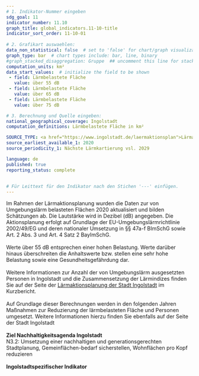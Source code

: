 ```yaml
---
# 1. Indikator-Nummer eingeben 
sdg_goal: 11 
indicator_number: 11.10
graph_title: global_indicators.11-10-title
indicator_sort_order: 11-10-01
 
# 2. Grafikart auswaehlen: 
data_non_statistical: false  # set to 'false' for chart/graph visualization 
graph_type: bar  # chart types include: bar, line, binary 
#graph_stacked_disaggregation: Gruppe  ## uncomment this line for stacked bars. eplace 'Geschlecht' with the field of aggregation. 
computation_units: km² 
data_start_values:  # initialize the field to be shown
 - field: Lärmbelastete Fläche 
   value: über 55 dB 
 - field: Lärmbelastete Fläche 
   value: über 65 dB
 - field: Lärmbelastete Fläche 
   value: über 75 dB

# 3. Berechnung und Quelle eingeben: 
national_geographical_coverage: Ingolstadt 
computation_definitions: Lärmbelastete Fläche in km²

SOURCE_TYPE: <a href="https://www.ingolstadt.de/laermaktionsplan">Lärmaktionsplan der Stadt Ingolstadt</a>  # data source  
source_earliest_available_1: 2020
source_periodicity_1: Nächste Lärmkartierung vsl. 2029

language: de   
published: true 
reporting_status: complete
 
 
# Für Leittext für den Indikator nach den Stichen '---' einfügen. 
---
```

Im Rahmen der Lärmaktionsplanung wurden die Daten zur von Umgebungslärm belasteten Flächen 2020 aktualisiert und bilden Schätzungen ab. Die Lautstärke wird in Dezibel (dB) angegeben. Die Aktionsplanung erfolgt auf Grundlage der EU-Umgebungslärmrichtlinie 2002/49/EG und deren nationaler Umsetzung in §§ 47a-f BImSchG sowie Art. 2 Abs. 3 und Art. 4 Satz 2 BayImSchG.<br>
<br>
Werte über 55 dB entsprechen einer hohen Belastung. Werte darüber hinaus überschreiten die Anhaltswerte bzw. stellen eine sehr hohe Belastung sowie eine Gesundheitsgefährdung dar.<br>
<br>
Weitere Informationen zur Anzahl der von Umgebungslärm ausgesetzten Personen in Ingolstadt und die Zusammensetzung der Lärmindizes finden Sie auf der Seite der <a href="https://www.ingolstadt.de/laermaktionsplan">Lärmaktionsplanung der Stadt Ingolstadt</a> im Kurzbericht.<br>
<br>
Auf Grundlage dieser Berechnungen werden in den folgenden Jahren Maßnahmen zur Reduzierung der lärmbelasteten Fläche und Personen umgesetzt. Weitere Informationen hierzu finden Sie ebenfalls auf der Seite der Stadt Ingolstadt<br> 
<br>
<b>Ziel Nachhaltigkeitsagenda Ingolstadt</b><br>
N3.2: Umsetzung einer nachhaltigen und generationsgerechten Stadtplanung, Gemeinflächen-bedarf sicherstellen, Wohnflächen pro Kopf reduzieren<br>
<br>
<b>Ingolstadtspezifischer Indikator</b>
